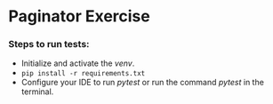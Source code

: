 # Paginator Exercise

### Steps to run tests:
- Initialize and activate the _venv_.
- ```pip install -r requirements.txt```
- Configure your IDE to run _pytest_ or run the command _pytest_ in the terminal.

